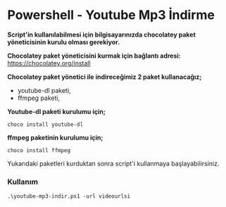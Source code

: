# Powershell - Youtube Mp3 İndirme

**Script'in kullanılabilmesi için bilgisayarınızda  chocolatey paket yöneticisinin kurulu olması gerekiyor.**

**Chocolatey paket yöneticisini kurmak için bağlantı adresi:** https://chocolatey.org/install


**Chocolatey paket yönetici ile indireceğimiz 2 paket kullanacağız;**


* youtube-dl paketi,
* ffmpeg paketi,



**Youtube-dl paketi kurulumu için;**

```
choco install youtube-dl
```
**ffmpeg paketinin kurulumu için;**

```
choco install ffmpeg
```

Yukarıdaki paketleri kurduktan sonra script'i kullanmaya başlayabilirsiniz.


### Kullanım

```
.\youtube-mp3-indir.ps1 -url videourlsi
```
